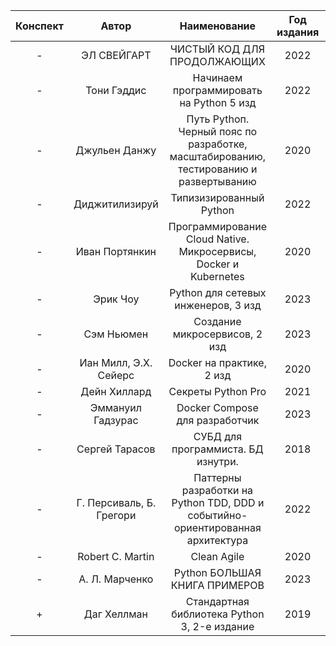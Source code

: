 | Конспект |          Автор           |                                     Наименование                                      | Год издания |                |
|:--------:|:------------------------:|:-------------------------------------------------------------------------------------:|:-----------:|:--------------:|
|    -     |       ЭЛ СВЕЙГАРТ        |                              ЧИСТЫЙ КОД ДЛЯ ПРОДОЛЖАЮЩИХ                              |    2022     |                |
|    -     |       Тони Гэддис        |                       Начинаем программировать на Python 5 изд                        |    2022     |      база      |
|    -     |      Джульен Данжу       | Путь Pythoп. Черный пояс по разработке, масштабированию, тестированию и развертыванию |    2020     |                |
|    -     |      Диджитилизируй      |                                Типизизированный Python                                |    2022     |     typing     |
|    -     |      Иван Портянкин      |           Программирование Cloud Native. Микросервисы, Docker и Kubernetes            |    2020     |                |
|    -     |         Эрик Чоу         |                          Python для сетевых инженеров, 3 изд                          |    2023     |                |
|    -     |        Сэм Ньюмен        |                             Создание микросервисов, 2 изд                             |    2023     |                |
|    -     |  Иан Милл, Э.Х. Сейерс   |                               Docker на практике, 2 изд                               |    2020     |                |
|    -     |       Дейн Хиллард       |                                  Секреты Python Pro                                   |    2021     |                |
|    -     |    Эммануил Гадзурас     |                            Docker Compose для разработчик                             |    2023     |                |
|    -     |      Сергей Тарасов      |                          СУБД для программиста. БД изнутри.                           |    2018     |                |
|    -     | Г. Персиваль, Б. Грегори |    Паттерны разработки на Python TDD, DDD и событийно-ориентированная архитектура     |    2022     |                |
|    -     |     Robert C. Martin     |                                      Clean Agile                                      |    2020     |                |
|    -     |      А. Л. Марченко      |                             Python БОЛЬШАЯ КНИГА ПРИМЕРОВ                             |    2023     | dunder methods |
|    +     |       Даг Хеллман        |                     Стандартная библиотека Python 3, 2-е издание                      |    2019     |                |


